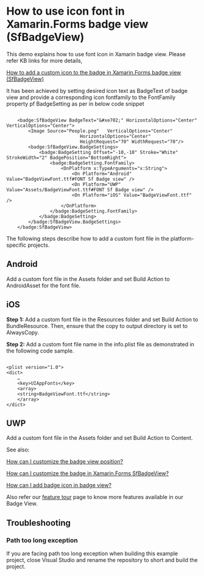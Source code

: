 # How to use icon font in Xamarin.Forms badge view (SfBadgeView)
This demo explains how to use font icon in Xamarin badge view. Please refer KB links for more details,

[How to add a custom icon to the badge in Xamarin.Forms badge view (SfBadgeView)](https://www.syncfusion.com/kb/11338/?utm_medium=listing&utm_source=github-examples)

It has been achieved by setting desired icon text as BadgeText of badge view and provide a corresponding icon fontfamily to the FontFamily property pf BadgeSetting as per in below code snippet 

```

    <badge:SfBadgeView BadgeText="&#xe702;" HorizontalOptions="Center" VerticalOptions="Center">
        <Image Source="People.png"   VerticalOptions="Center"
                           HorizontalOptions="Center"
                           HeightRequest="70" WidthRequest="70"/>
        <badge:SfBadgeView.BadgeSettings>
            <badge:BadgeSetting Offset="-10,-10" Stroke="White" StrokeWidth="2" BadgePosition="BottomRight">
                <badge:BadgeSetting.FontFamily>
                    <OnPlatform x:TypeArguments="x:String">
                        <On Platform="Android" Value="BadgeViewFont.ttf#FONT Sf Badge view" />
                        <On Platform="UWP" Value="Assets/BadgeViewFont.ttf#FONT Sf Badge view" />
                        <On Platform="iOS" Value="BadgeViewFont.ttf" />
                    </OnPlatform>
                </badge:BadgeSetting.FontFamily>
            </badge:BadgeSetting>
        </badge:SfBadgeView.BadgeSettings>
    </badge:SfBadgeView>

```

The following steps describe how to add a custom font file in the platform-specific projects.

## Android
Add a custom font file in the Assets folder and set Build Action to AndroidAsset for the font file.

## iOS

**Step 1:** Add a custom font file in the Resources folder and set Build Action to BundleResource. Then, ensure that the copy to output directory is set to AlwaysCopy.

**Step 2:** Add a custom font file name in the info.plist file as demonstrated in the following code sample.

```

<plist version="1.0">
<dict>
    …
    <key>UIAppFonts</key>
    <array>
    <string>BadgeViewFont.ttf</string>
    </array>
</dict> 

```

## UWP
Add a custom font file in the Assets folder and set Build Action to Content.

See also:

[How can I customize the badge view position?](https://help.syncfusion.com/xamarin/badge-view/position-customization)

[How can I customize the badge in Xamarin.Forms SfBadgeView?](https://help.syncfusion.com/xamarin/badge-view/badge-customization)

[How can I add badge icon in badge view?](https://help.syncfusion.com/xamarin/badge-view/predefined-symbols)

Also refer our [feature tour](https://www.syncfusion.com/xamarin-ui-controls/xamarin-badge-view) page to know more features available in our Badge View.

## <a name="troubleshooting"></a>Troubleshooting ##
### Path too long exception
If you are facing path too long exception when building this example project, close Visual Studio and rename the repository to short and build the project.
